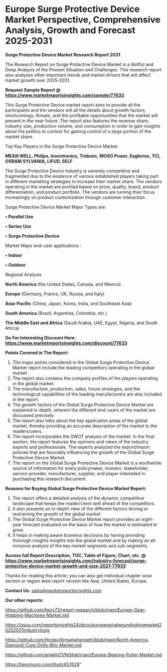 # Europe Surge Protective Device Market Perspective, Comprehensive Analysis, Growth and Forecast 2025-2031

<strong>Surge Protective Device Market Research Report 2031</strong>

The Research Report on Surge Protective Device Market is a Skillful and Deep Analysis of the Present Situation and Challenges. This research report also analyzes other important trends and market drivers that will affect market growth over 2025-2031.

<strong>Request Sample Report @ <a href=https://www.marketreportsinsights.com/sample/77633>https://www.marketreportsinsights.com/sample/77633</a></strong>

This Surge Protective Device market report aims to provide all the participants and the vendors will all the details about growth factors, shortcomings, threats, and the profitable opportunities that the market will present in the near future. The report also features the revenue share, industry size, production volume, and consumption in order to gain insights about the politics to contest for gaining control of a large portion of the market share.

Top Key Players in the Surge Protective Device Market:

<strong>MEAN WELL, Philips, Inventronics, Tridonic, MOSO Power, Eaglerise, TCI, OSRAM SYLVANIA, LIFUD, SELF</strong>

The Surge Protective Device Industry is severely competitive and fragmented due to the existence of various established players taking part in different marketing strategies to increase their market share. The vendors operating in the market are profiled based on price, quality, brand, product differentiation, and product portfolio. The vendors are turning their focus increasingly on product customization through customer interaction.

Surge Protective Device Market Major Types are:

<strong>• Parallel Use

• Series Use

• Surge Protective Device</strong>

Market Major end-user applications :

<strong>• Indoor

• Outdoor</strong>

Regional Analysis

</u><strong><b>North America</b></strong> (the United States, Canada, and Mexico)

<strong><b>Europe </b></strong>(Germany, France, UK, Russia, and Italy)

<strong><b>Asia-Pacific</b></strong> (China, Japan, Korea, India, and Southeast Asia)

<strong><b>South America</b></strong> (Brazil, Argentina, Colombia, etc.)

<strong><b>The Middle East and Africa</b></strong> (Saudi Arabia, UAE, Egypt, Nigeria, and South Africa)

<strong>Go For Interesting Discount Here: <a href=https://www.marketreportsinsights.com/discount/77633>https://www.marketreportsinsights.com/discount/77633</a></strong>

<strong>Points Covered in The Report:</strong>
<ol>
  <li>The major points considered in the Global Surge Protective Device Market report include the leading competitors operating in the global market.</li>
  <li>The report also contains the company profiles of the players operating in the global market.</li>
  <li>The manufacture, production, sales, future strategies, and the technological capabilities of the leading manufacturers are also included in the report.</li>
  <li>The growth factors of the Global Surge Protective Device Market are explained in-depth, wherein the different end-users of the market are discussed precisely.</li>
  <li>The report also talks about the key application areas of the global market, thereby providing an accurate description of the market to the readers/users.</li>
  <li>The report incorporates the SWOT analysis of the market. In the final section, the report features the opinions and views of the industry experts and professionals. The experts analyzed the export/import policies that are favorably influencing the growth of the Global Surge Protective Device Market.</li>
  <li>The report on the Global Surge Protective Device Market is a worthwhile source of information for every policymaker, investor, stakeholder, service provider, manufacturer, supplier, and player interested in purchasing this research document.</li>
</ol>
<strong>Reasons for Buying Global Surge Protective Device Market Report:</strong>

<ol>
  <li>The report offers a detailed analysis of the dynamic competitive landscape that keeps the reader/client well ahead of the competitors.</li>
  <li>It also presents an in-depth view of the different factors driving or restraining the growth of the global market.</li>
  <li>The Global Surge Protective Device Market report provides an eight-year forecast evaluated on the basis of how the market is estimated to grow.</li>
  <li>It helps in making aware business decisions by having providing thorough insights insights into the global market and by making an all-inclusive analysis of the key market segments and sub-segments.</li>
</ol>
<strong>Access full Report Description, TOC, Table of Figure, Chart, etc. @ <a href=https://www.marketreportsinsights.com/industry-forecast/surge-protective-device-market-growth-and-size-2021-77633>https://www.marketreportsinsights.com/industry-forecast/surge-protective-device-market-growth-and-size-2021-77633</a></strong>


Thanks for reading this article; you can also get individual chapter wise section or region wise report version like Asia, United States, Europe.

<strong>Contact Us:</strong>
sales@marketreportsinsights.com

<strong>Our other reports:</strong>

<a href=https://github.com/faizy72/report-research/blob/main/Europe-Gear-Hobbing-Machines-Market.md>https://github.com/faizy72/report-research/blob/main/Europe-Gear-Hobbing-Machines-Market.md</a>

<a href=https://issuu.com/reportsinsights24/docs/europespiralwoundtubingmarket20252031industryinsig>https://issuu.com/reportsinsights24/docs/europespiralwoundtubingmarket20252031industryinsig</a>

<a href=https://github.com/Hindavi9/marketgrowth/blob/main/North-America-Diamond-Core-Drills-Bits-Market.md>https://github.com/Hindavi9/marketgrowth/blob/main/North-America-Diamond-Core-Drills-Bits-Market.md</a>

<a href=https://github.com/anjaliiii21/N/blob/main/Europe-Bearing-Puller-Market.md>https://github.com/anjaliiii21/N/blob/main/Europe-Bearing-Puller-Market.md</a>

<a href=https://tanomuno.com/illust/457628>https://tanomuno.com/illust/457628</a>"
